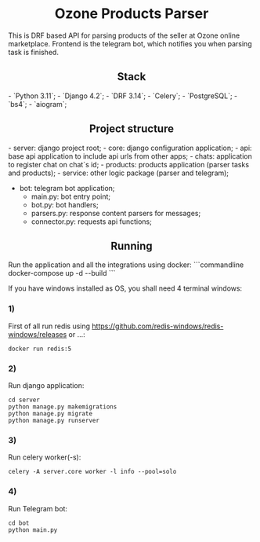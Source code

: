 <h1 align='center'>Ozone Products Parser</h1>

This is DRF based API for parsing products of the seller at Ozone online marketplace.
Frontend is the telegram bot, which notifies you when parsing task is finished.


<h2 align='center'>Stack</h2>
- `Python 3.11`;
- `Django 4.2`;
- `DRF 3.14`;
- `Celery`;
- `PostgreSQL`;
- `bs4`;
- `aiogram`;


<h2 align='center'>Project structure</h2>
- server: django project root;
  - core: django configuration application;
  - api: base api application to include api urls from other apps;
  - chats: application to register chat on chat`s id;
  - products: products application (parser tasks and products);
  - service: other logic package (parser and telegram);
  

- bot: telegram bot application;
  - main.py: bot entry point;
  - bot.py: bot handlers;
  - parsers.py: response content parsers for messages;
  - connector.py: requests api functions;



<h2 align='center'>Running</h2>
Run the application and all the integrations using docker:
```commandline
docker-compose up -d --build
```

If you have windows installed as OS, you shall need 4 terminal windows:

### 1)
First of all run redis using https://github.com/redis-windows/redis-windows/releases or ...:
```commandline
docker run redis:5
```

### 2)
Run django application:
```commandline
cd server
python manage.py makemigrations
python manage.py migrate
python manage.py runserver
```

### 3)
Run celery worker(-s):
```commandline
celery -A server.core worker -l info --pool=solo
```

### 4)
Run Telegram bot:
```commandline
cd bot
python main.py
```